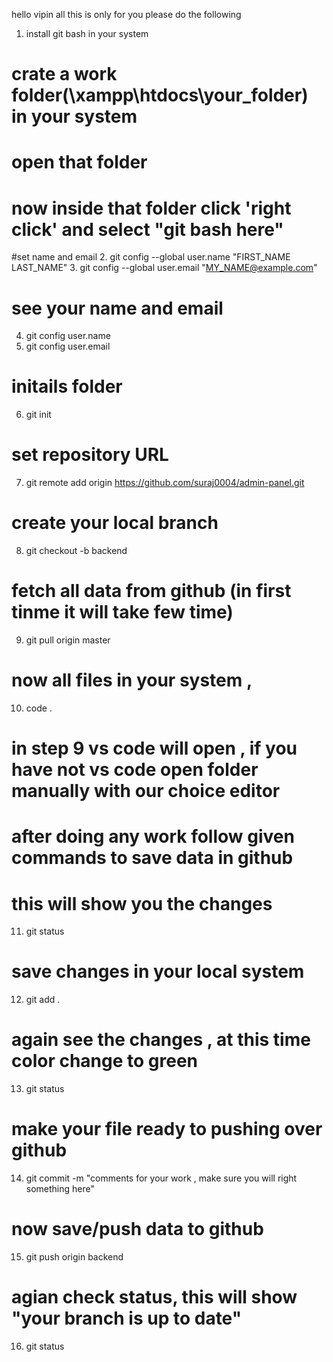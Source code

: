 hello vipin all this is only for you please do the following

1. install git bash in your system

#  crate a work folder(\xampp\htdocs\your_folder) in your system 
# open that folder
# now inside that folder click 'right click' and select "git bash here"


 #set name and email
2. git config --global user.name "FIRST_NAME LAST_NAME"
3. git config --global user.email "MY_NAME@example.com"

# see your name and email
4. git config user.name
5. git config user.email

# initails folder
6. git init

# set repository URL
7. git remote add origin https://github.com/suraj0004/admin-panel.git

# create your local branch
8. git checkout -b backend 

# fetch all data from github (in first tinme it will take few time) 
9. git pull origin master

# now all files in your system , 
10. code .

# in step 9 vs code will open , if you have not vs code open folder manually with our choice editor
# after doing any work follow given commands to save data in github

# this will show you the changes
11. git status

# save changes in your local system
12. git add .

# again see the changes , at this time color change to green
13. git status

# make your file ready to pushing over github
14. git commit -m "comments for your work , make sure you will right something here"

# now save/push data to github
15. git push origin backend

# agian check status, this will show "your branch is up to date" 
16. git status


